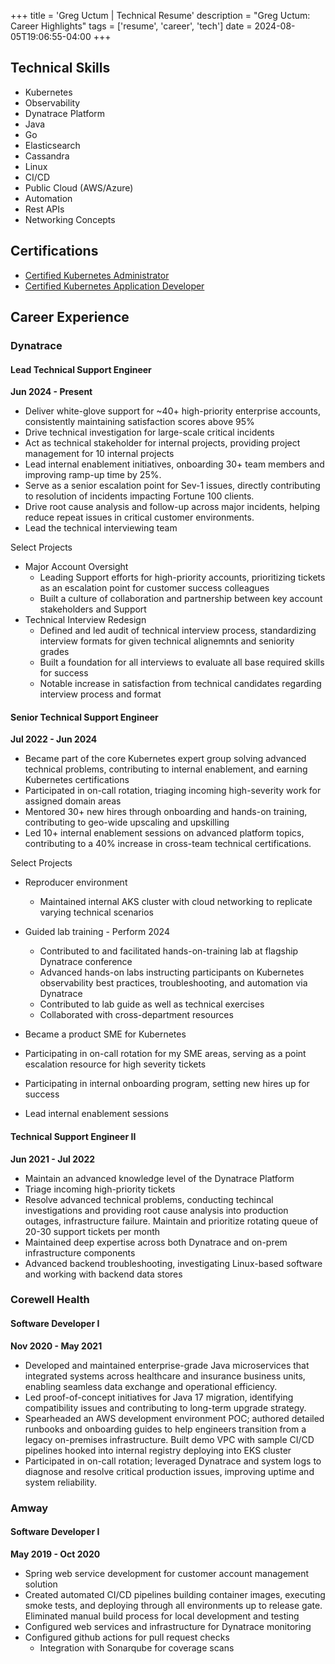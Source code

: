 +++
title = 'Greg Uctum | Technical Resume'
description = "Greg Uctum: Career Highlights"
tags = ['resume', 'career', 'tech']
date = 2024-08-05T19:06:55-04:00
+++

## Technical Skills

- Kubernetes
- Observability
- Dynatrace Platform
- Java
- Go
- Elasticsearch
- Cassandra
- Linux
- CI/CD
- Public Cloud (AWS/Azure)
- Automation
- Rest APIs
- Networking Concepts

## Certifications

- [Certified Kubernetes Administrator](https://www.credly.com/earner/earned/badge/d6e3f76b-8ca9-4229-9be6-92e5a0d54bab)
- [Certified Kubernetes Application Developer](https://www.credly.com/earner/earned/badge/8051c82a-a5da-4c05-9e99-b6a44dca22d7)

## Career Experience

### Dynatrace

#### Lead Technical Support Engineer

**Jun 2024 - Present**

- Deliver white-glove support for ~40+ high-priority enterprise accounts, consistently maintaining satisfaction scores above 95%
- Drive technical investigation for large-scale critical incidents
- Act as technical stakeholder for internal projects, providing project management for 10 internal projects
- Lead internal enablement initiatives, onboarding 30+ team members and improving ramp-up time by 25%.
- Serve as a senior escalation point for Sev-1 issues, directly contributing to resolution of incidents impacting Fortune 100 clients.
- Drive root cause analysis and follow-up across major incidents, helping reduce repeat issues in critical customer environments.
- Lead the technical interviewing team


Select Projects
- Major Account Oversight
    - Leading Support efforts for high-priority accounts, prioritizing tickets as an escalation point for customer success colleagues
    - Built a culture of collaboration and partnership between key account stakeholders and Support
- Technical Interview Redesign
    - Defined and led audit of technical interview process, standardizing interview formats for given technical alignemnts and seniority grades
    - Built a foundation for all interviews to evaluate all base required skills for success
    - Notable increase in satisfaction from technical candidates regarding interview process and format

#### Senior Technical Support Engineer

**Jul 2022 - Jun 2024**

- Became part of the core Kubernetes expert group solving advanced technical problems, contributing to internal enablement, and earning Kubernetes certifications
- Participated in on-call rotation, triaging incoming high-severity work for assigned domain areas
- Mentored 30+ new hires through onboarding and hands-on training, contributing to geo-wide upscaling and upskilling
- Led 10+ internal enablement sessions on advanced platform topics, contributing to a 40% increase in cross-team technical certifications.

Select Projects
- Reproducer environment
    - Maintained internal AKS cluster with cloud networking to replicate varying technical scenarios
- Guided lab training - Perform 2024
    - Contributed to and facilitated hands-on-training lab at flagship Dynatrace conference
    - Advanced hands-on labs instructing participants on Kubernetes observability best practices, troubleshooting, and automation via Dynatrace
    - Contributed to lab guide as well as technical exercises
    - Collaborated with cross-department resources

- Became a product SME for Kubernetes
- Participating in on-call rotation for my SME areas, serving as a point escalation resource for high severity tickets
- Participating in internal onboarding program, setting new hires up for success
- Lead internal enablement sessions

#### Technical Support Engineer II

**Jun 2021 - Jul 2022**

- Maintain an advanced knowledge level of the Dynatrace Platform
- Triage incoming high-priority tickets
- Resolve advanced technical problems, conducting techincal investigations and providing root cause analysis into production outages, infrastructure failure. Maintain and prioritize rotating queue of 20-30 support tickets per month
- Maintained deep expertise across both Dynatrace and on-prem infrastructure components
- Advanced backend troubleshooting, investigating Linux-based software and working with backend data stores

### Corewell Health

#### Software Developer I

**Nov 2020 - May 2021**

- Developed and maintained enterprise-grade Java microservices that integrated systems across healthcare and insurance business units, enabling seamless data exchange and operational efficiency.
- Led proof-of-concept initiatives for Java 17 migration, identifying compatibility issues and contributing to long-term upgrade strategy.
- Spearheaded an AWS development environment POC; authored detailed runbooks and onboarding guides to help engineers transition from a legacy on-premises infrastructure. Built demo VPC with sample CI/CD pipelines hooked into internal registry deploying into EKS cluster
- Participated in on-call rotation; leveraged Dynatrace and system logs to diagnose and resolve critical production issues, improving uptime and system reliability.

### Amway

#### Software Developer I

**May 2019 - Oct 2020**

- Spring web service development for customer account management solution
- Created automated CI/CD pipelines building container images, executing smoke tests, and deploying through all environments up to release gate. Eliminated manual build process for local development and testing
- Configured web services and infrastructure for Dynatrace monitoring
- Configured github actions for pull request checks
    - Integration with Sonarqube for coverage scans
